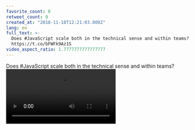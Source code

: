 ```yaml
---
favorite_count: 0
retweet_count: 0
created_at: "2018-11-18T12:21:03.000Z"
lang: en
full_text: >-
  Does #JavaScript scale both in the technical sense and within teams?
  https://t.co/bFWFk9Az1S
video_aspect_ratio: 1.7777777777777777
---
```


Does #JavaScript scale both in the technical sense and within teams?
![Embedded Video](https://twitter-media-coderbyheart.s3.eu-north-1.amazonaws.com/1064131366416195584-g1g_eKQcc5vF5EDq.mp4)

